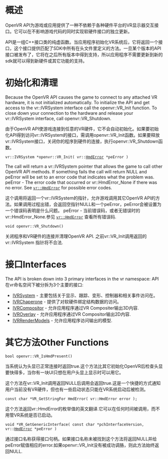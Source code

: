 # 概述
OpenVR API为游戏或应用提供了一种不依赖于各种硬件平台的VR显示器交互接口。它可以在不影响游戏代码的同时实现软硬件接口的独立更新。

API是一组C++接口类的纯虚函数。当应用程序初始化VR系统后，它将返回一个接口，这个接口提供匹配了SDK中所有在头文件里定义的方法。一旦某个版本的API接口被发布了，它将在之后所有版本中得到支持，所以应用程序不需要更新到新的sdk就可以得到新硬件或其它功能的支持。
# 初始化和清理
Because the OpenVR API causes the game to connect to any attached VR hardware, it is not initialized automatically. To initialize the API and get access to the vr::IVRSystem interface call the openvr::VR_Init function. To close down your connection to the hardware and release your vr::IVRSystem interface, call openvr::VR_Shutdown.

由于OpenVR API使游戏连接到任意的VR硬件，它不会自动初始化。如果要初始化API得到访问vr::IVRSystem的接口，需调用openvr::VR_Init函数。如果要释放vr::IVRSystem接口，关闭你的程序到硬件的连接，执行openvr::VR_Shutdown函数。

`vr::IVRSystem *openvr::VR_Init( vr::`[`HmdError`](https://github.com/ValveSoftware/openvr/wiki/HmdError)` *peError )`

The call will return a vr::IVRSystem pointer that allows the game to call other OpenVR API methods. If something fails the call will return NULL and peError will be set to an error code that indicates what the problem was.
peError - The error code that occurred or vr::HmdError_None if there was no error. See [`vr::HmdError`](https://github.com/ValveSoftware/openvr/wiki/HmdError) for possible error codes.

这个调用将返回一个vr::IVRSystem的指针，允许游戏调用其它OpenVR API的方法。如果调用过程出错，会返回空指针NULL和一个peError，peError会被设置为一个错误码表明是什么问题。
peError - 当前错误码，或者无错误时的vr::HmdError_None.参见 [`vr::HmdError`](wiki/HmdError.md) 查看所有错误码.


`void openvr::VR_Shutdown()`


关闭程序和VR硬件的连接并清理OpenVR API. 之前vr::VR_Init调用返回的vr::IVRSystem 指针将不合法.

# 接口Interfaces

The API is broken down into 3 primary interfaces in the vr namespace:
API在vr命名空间下被分拆为3个主要的接口:
* [IVRSystem](wiki/IVRSystem_Overview.md) - 主要包括关于显示、跟踪、变形、控制器和相关事件访问在。
* [IVRChaperone](wiki/IVRChaperone_Overview.md) - 提供了对软硬件绑定结构数据的访问。
* [IVRCompositor](wiki/IVRCompositor_Overview.md) - 允许应用程序通过VR Compositer输出3D内容.
* [IVROverlay](wiki/IVROverlay_Overview) - 允许应用程序通过VR Compositor输出2D内容.
* [IVRRenderModels](wiki/IVRRenderModels_Overview) - 允许应用程序访问输出的模型.

# 其它方法Other Functions

`bool openvr::VR_IsHmdPresent()`

当系统认为头显已正常连接时返回true.这个方法比其它初始化OpenVR后检查头显要快得多，当你有一块UI只想在用户头显上显示时可以用它。

这个方法在vr::VR_Init调用返回NULL后调用会返回true.这是一个快捷的方式通知用户当前没有VR硬件，但也有一些启动状态只能在VR系统启动后被检测。


`const char *VR_GetStringFor HmdError( vr::HmdError error );`

这个方法返回vr::HmdError的枚举值的英文翻译.它可以在任何时间被调用，而不用管VR系统是否已启动。


`void *VR_GetGenericInterface( const char *pchInterfaceVersion, vr::`[`HmdError`](https://github.com/ValveSoftware/openvr/wiki/HmdError)` *peError )`

通过接口名称获得接口句柄。如果接口名称未被找到这个方法将返回NULL并给peError赋值相应的error.如果openvr::VR_Init没有被成功调胳，则此方法始终返回NULL.
